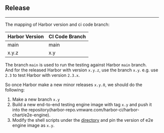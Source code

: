 ## Release
***
The mapping of Harbor version and ci code branch:

| Harbor Version | CI Code Branch |
|----------------|----------------|  
| main           | main           |
| x.y.z          | x.y            |

The branch `main` is used to run the testing against Harbor `main` branch.  
And for the released Harbor with version `x.y.z`, use the branch `x.y`. e.g. use `2.3` to test Harbor with version `2.3.x`.


So once Harbor make a new minor releases `x.y.0`, we should do the following:
1. Make a new branch `x.y`
2. Build a new end-to-end testing engine image with tag `x.y` and push it into the repository(harbor-repo.vmware.com/harbor-ci/harbor-chart/e2e-engine).
3. Modify the shell scripts under the [directory](../resources/io/goharbor) and pin the version of e2e engine image as `x.y`.  